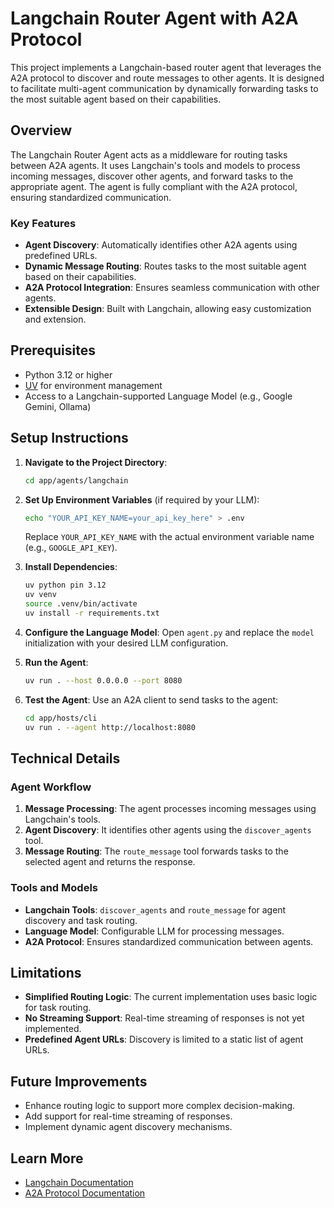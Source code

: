 # Langchain Router Agent with A2A Protocol

This project implements a Langchain-based router agent that leverages the A2A protocol to discover and route messages to other agents. It is designed to facilitate multi-agent communication by dynamically forwarding tasks to the most suitable agent based on their capabilities.

## Overview

The Langchain Router Agent acts as a middleware for routing tasks between A2A agents. It uses Langchain's tools and models to process incoming messages, discover other agents, and forward tasks to the appropriate agent. The agent is fully compliant with the A2A protocol, ensuring standardized communication.

### Key Features

- **Agent Discovery**: Automatically identifies other A2A agents using predefined URLs.
- **Dynamic Message Routing**: Routes tasks to the most suitable agent based on their capabilities.
- **A2A Protocol Integration**: Ensures seamless communication with other agents.
- **Extensible Design**: Built with Langchain, allowing easy customization and extension.

## Prerequisites

- Python 3.12 or higher
- [UV](https://docs.astral.sh/uv/) for environment management
- Access to a Langchain-supported Language Model (e.g., Google Gemini, Ollama)

## Setup Instructions

1. **Navigate to the Project Directory**:

   ```bash
   cd app/agents/langchain
   ```

2. **Set Up Environment Variables** (if required by your LLM):

   ```bash
   echo "YOUR_API_KEY_NAME=your_api_key_here" > .env
   ```

   Replace `YOUR_API_KEY_NAME` with the actual environment variable name (e.g., `GOOGLE_API_KEY`).

3. **Install Dependencies**:

   ```bash
   uv python pin 3.12
   uv venv
   source .venv/bin/activate
   uv install -r requirements.txt
   ```

4. **Configure the Language Model**:
   Open `agent.py` and replace the `model` initialization with your desired LLM configuration.

5. **Run the Agent**:

   ```bash
   uv run . --host 0.0.0.0 --port 8080
   ```

6. **Test the Agent**:
   Use an A2A client to send tasks to the agent:
   ```bash
   cd app/hosts/cli
   uv run . --agent http://localhost:8080
   ```

## Technical Details

### Agent Workflow

1. **Message Processing**: The agent processes incoming messages using Langchain's tools.
2. **Agent Discovery**: It identifies other agents using the `discover_agents` tool.
3. **Message Routing**: The `route_message` tool forwards tasks to the selected agent and returns the response.

### Tools and Models

- **Langchain Tools**: `discover_agents` and `route_message` for agent discovery and task routing.
- **Language Model**: Configurable LLM for processing messages.
- **A2A Protocol**: Ensures standardized communication between agents.

## Limitations

- **Simplified Routing Logic**: The current implementation uses basic logic for task routing.
- **No Streaming Support**: Real-time streaming of responses is not yet implemented.
- **Predefined Agent URLs**: Discovery is limited to a static list of agent URLs.

## Future Improvements

- Enhance routing logic to support more complex decision-making.
- Add support for real-time streaming of responses.
- Implement dynamic agent discovery mechanisms.

## Learn More

- [Langchain Documentation](https://python.langchain.com/v0.2/docs/introduction/)
- [A2A Protocol Documentation](https://google.github.io/A2A/#/documentation)
